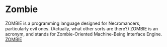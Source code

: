 # Zombie

ZOMBIE is a programming language designed for Necromancers, particularly evil ones. (Actually, what other sorts are there?) ZOMBIE is an acronym, and stands for Zombie-Oriented Machine-Being Interface Engine. [ZOMBIE](https://www.dangermouse.net/esoteric/zombie.html)